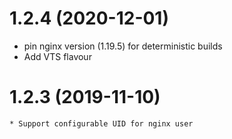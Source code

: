 # 1.2.4 (2020-12-01)

* pin nginx version (1.19.5) for deterministic builds
* Add VTS flavour

# 1.2.3 (2019-11-10)
    * Support configurable UID for nginx user     
